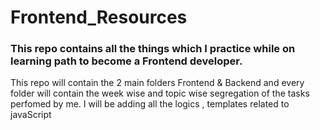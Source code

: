 # Frontend_Resources
### This repo contains all the things which I practice while on learning path to become a Frontend developer. 

This repo will contain the 2 main folders Frontend & Backend and every folder will contain the week wise and topic wise segregation of the tasks perfomed by me.
I will be adding all the logics , templates related to javaScript
